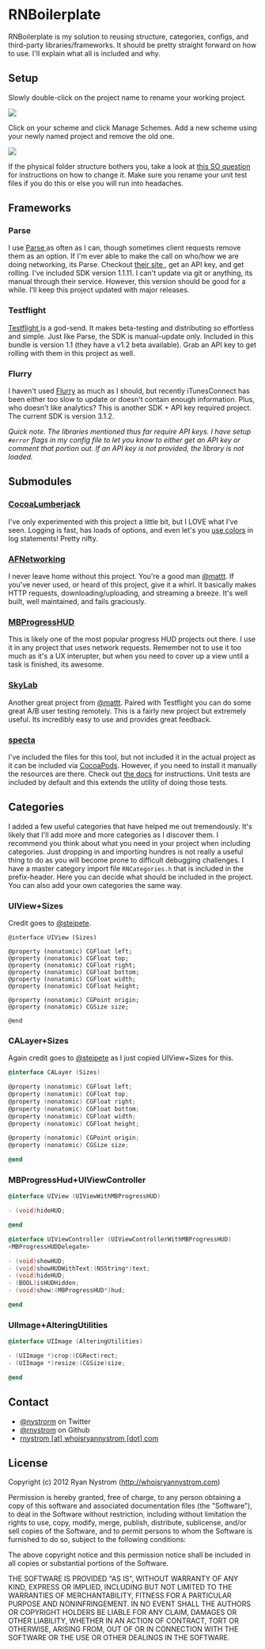 RNBoilerplate
======

RNBoilerplate is my solution to reusing structure, categories, configs, and third-party libraries/frameworks. It should be pretty straight forward on how to use. I'll explain what all is included and why.

## Setup

Slowly double-click on the project name to rename your working project.

<img src="https://github.com/rnystrom/RNBoilerplate/blob/public/images/rename.png?raw=true" />

Click on your scheme and click Manage Schemes. Add a new scheme using your newly named project and remove the old one.

<img src="https://github.com/rnystrom/RNBoilerplate/blob/public/images/scheme.png?raw=true" />

If the physical folder structure bothers you, take a look at [this SO question](http://stackoverflow.com/questions/8262613/renaming-xcode-4-project-and-the-actual-folder) for instructions on how to change it. Make sure you rename your unit test files if you do this or else you will run into headaches.

## Frameworks

### Parse

I use [ Parse ](https://parse.com) as often as I can, though sometimes client requests remove them as an option. If I'm ever able to make the call on who/how we are doing networking, its Parse. Checkout [ their site ](https://parse.com), get an API key, and get rolling. I've included SDK version 1.1.11. I can't update via git or anything, its manual through their service. However, this version should be good for a while. I'll keep this project updated with major releases.

### Testflight

[ Testflight ](https://testflightapp.com/dashboard/) is a god-send. It makes beta-testing and distributing so effortless and simple. Just like Parse, the SDK is manual-update only. Included in this bundle is version 1.1 (they have a v1.2 beta available). Grab an API key to get rolling with them in this project as well.

### Flurry

I haven't used [Flurry](http://www.flurry.com) as much as I should, but recently iTunesConnect has been either too slow to update or doesn't contain enough information. Plus, who doesn't like analytics? This is another SDK + API key required project. The current SDK is version 3.1.2. 

*Quick note. The libraries mentioned thus far require API keys. I have setup <code>#error</code> flags in my config file to let you know to either get an API key or comment that portion out. If an API key is not provided, the library is not loaded.*

## Submodules

### [CocoaLumberjack](https://github.com/robbiehanson/CocoaLumberjack)

I've only experimented with this project a little bit, but I LOVE what I've seen. Logging is fast, has loads of options, and even let's you [use colors](https://github.com/robbiehanson/CocoaLumberjack/wiki/XcodeColors) in log statements! Pretty nifty.

### [AFNetworking](https://github.com/AFNetworking/AFNetworking)

I never leave home without this project. You're a good man [@mattt](https://github.com/mattt). If you've never used, or heard of this project, give it a whirl. It basically makes HTTP requests, downloading/uploading, and streaming a breeze. It's well built, well maintained, and fails graciously.

### [MBProgressHUD](https://github.com/jdg/MBProgressHUD)

This is likely one of the most popular progress HUD projects out there. I use it in any project that uses network requests. Remember not to use it too much as it's a UX interupter, but when you need to cover up a view until a task is finished, its awesome.

### [SkyLab](https://github.com/mattt/SkyLab)

Another great project from [@mattt](https://github.com/mattt). Paired with Testflight you can do some great A/B user testing remotely. This is a fairly new project but extremely useful. Its incredibly easy to use and provides great feedback.

### [specta](https://github.com/petejkim/specta)

I've included the files for this tool, but not included it in the actual project as it can be included via [CocoaPods](https://github.com/CocoaPods/CocoaPods). However, if you need to install it manually the resources are there. Check out [the docs](https://github.com/petejkim/specta) for instructions. Unit tests are included by default and this extends the utility of doing those tests.

## Categories

I added a few useful categories that have helped me out tremendously. It's likely that I'll add more and more categories as I discover them. I recommend you think about what you need in your project when including categories. Just dropping in and importing hundres is not really a useful thing to do as you will become prone to difficult debugging challenges. I have a master category import file <code>RNCategories.h</code> that is included in the prefix-header. Here you can decide what should be included in the project. You can also add your own categories the same way.

### UIView+Sizes

Credit goes to [@steipete](https://github.com/steipete).

    @interface UIView (Sizes)

    @property (nonatomic) CGFloat left;
    @property (nonatomic) CGFloat top;
    @property (nonatomic) CGFloat right;
    @property (nonatomic) CGFloat bottom;
    @property (nonatomic) CGFloat width;
    @property (nonatomic) CGFloat height;

    @property (nonatomic) CGPoint origin;
    @property (nonatomic) CGSize size;

    @end

### CALayer+Sizes

Again credit goes to [@steipete](https://github.com/steipete) as I just copied UIView+Sizes for this.

``` objective-c
@interface CALayer (Sizes)

@property (nonatomic) CGFloat left;
@property (nonatomic) CGFloat top;
@property (nonatomic) CGFloat right;
@property (nonatomic) CGFloat bottom;
@property (nonatomic) CGFloat width;
@property (nonatomic) CGFloat height;

@property (nonatomic) CGPoint origin;
@property (nonatomic) CGSize size;

@end
```

### MBProgressHud+UIViewController

``` objective-c
@interface UIView (UIViewWithMBProgressHUD)

- (void)hideHUD;

@end

@interface UIViewController (UIViewControllerWithMBProgressHUD)
<MBProgressHUDDelegate>

- (void)showHUD;
- (void)showHUDWithText:(NSString*)text;
- (void)hideHUD;
- (BOOL)isHUDHidden;
- (void)show:(MBProgressHUD*)hud;

@end
```

### UIImage+AlteringUtilities

``` objective-c
@interface UIImage (AlteringUtilities)

- (UIImage *)crop:(CGRect)rect;
- (UIImage *)resize:(CGSize)size;

@end
```

## Contact

* [@nystrorm](https://twitter.com/nystrorm) on Twitter
* [@rnystrom](https://github.com/rnystrom) on Github
* <a href="mailTo:rnystrom@whoisryannystrom.com">rnystrom [at] whoisryannystrom [dot] com</a>

## License

Copyright (c) 2012 Ryan Nystrom (http://whoisryannystrom.com)

Permission is hereby granted, free of charge, to any person obtaining a copy
of this software and associated documentation files (the "Software"), to deal
in the Software without restriction, including without limitation the rights
to use, copy, modify, merge, publish, distribute, sublicense, and/or sell
copies of the Software, and to permit persons to whom the Software is
furnished to do so, subject to the following conditions:

The above copyright notice and this permission notice shall be included in
all copies or substantial portions of the Software.

THE SOFTWARE IS PROVIDED "AS IS", WITHOUT WARRANTY OF ANY KIND, EXPRESS OR
IMPLIED, INCLUDING BUT NOT LIMITED TO THE WARRANTIES OF MERCHANTABILITY,
FITNESS FOR A PARTICULAR PURPOSE AND NONINFRINGEMENT. IN NO EVENT SHALL THE
AUTHORS OR COPYRIGHT HOLDERS BE LIABLE FOR ANY CLAIM, DAMAGES OR OTHER
LIABILITY, WHETHER IN AN ACTION OF CONTRACT, TORT OR OTHERWISE, ARISING FROM,
OUT OF OR IN CONNECTION WITH THE SOFTWARE OR THE USE OR OTHER DEALINGS IN
THE SOFTWARE.